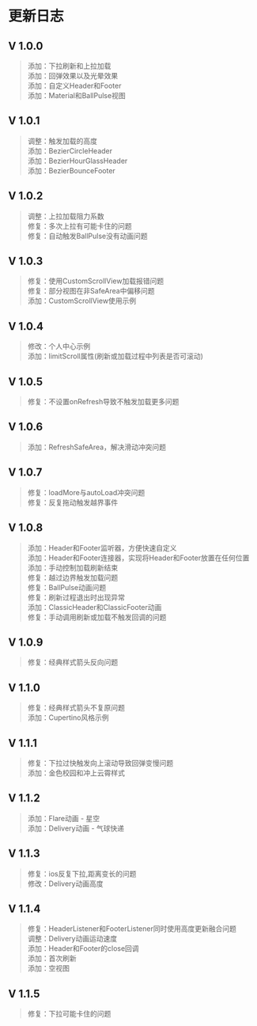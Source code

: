 # 更新日志

## V 1.0.0
>添加：下拉刷新和上拉加载  
>添加：回弹效果以及光晕效果  
>添加：自定义Header和Footer  
>添加：Material和BallPulse视图

## V 1.0.1
>调整：触发加载的高度  
>添加：BezierCircleHeader  
>添加：BezierHourGlassHeader  
>添加：BezierBounceFooter

## V 1.0.2
>调整：上拉加载阻力系数  
>修复：多次上拉有可能卡住的问题  
>修复：自动触发BallPulse没有动画问题  

## V 1.0.3
>修复：使用CustomScrollView加载报错问题  
>修复：部分视图在非SafeArea中偏移问题  
>添加：CustomScrollView使用示例  

## V 1.0.4
>修改：个人中心示例  
>添加：limitScroll属性(刷新或加载过程中列表是否可滚动)  

## V 1.0.5
>修复：不设置onRefresh导致不触发加载更多问题  

## V 1.0.6
>添加：RefreshSafeArea，解决滑动冲突问题  

## V 1.0.7
>修复：loadMore与autoLoad冲突问题  
>修复：反复拖动触发越界事件  

## V 1.0.8
>添加：Header和Footer监听器，方便快速自定义  
>添加：Header和Footer连接器，实现将Header和Footer放置在任何位置  
>添加：手动控制加载刷新结束  
>修复：越过边界触发加载问题  
>修复：BallPulse动画问题  
>修复：刷新过程退出时出现异常  
>添加：ClassicHeader和ClassicFooter动画  
>修复：手动调用刷新或加载不触发回调的问题  

## V 1.0.9
>修复：经典样式箭头反向问题  

## V 1.1.0
>修复：经典样式箭头不复原问题  
>添加：Cupertino风格示例  

## V 1.1.1
>修复：下拉过快触发向上滚动导致回弹变慢问题  
>添加：金色校园和冲上云霄样式  

## V 1.1.2
>添加：Flare动画 - 星空  
>添加：Delivery动画 - 气球快递  

## V 1.1.3
>修复：ios反复下拉,距离变长的问题  
>修改：Delivery动画高度  

## V 1.1.4
>修复：HeaderListener和FooterListener同时使用高度更新融合问题  
>调整：Delivery动画运动速度  
>添加：Header和Footer的close回调  
>添加：首次刷新  
>添加：空视图  

## V 1.1.5
>修复：下拉可能卡住的问题  
